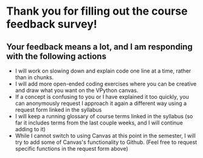 # Thank you for filling out the course feedback survey!

## Your feedback means a lot, and I am responding with the following actions

- I will work on slowing down and explain code one line at a time, rather than in chunks.
- I will add more open-ended coding exercises where you can be creative and draw what you want on the VPython canvas. 
- If a concept is confusing to you or I have explained it too quickly, you can anonymously request I approach it again a different way using a request form linked in the syllabus
- I will keep a running glossary of course terms linked in the syllabus (so far it includes terms from the last couple weeks, and I will continue adding to it)
- While I cannot switch to using Canvas at this point in the semester, I will try to add some of Canvas's functionality to Github. (Feel free to request specific functions in the request form above)
